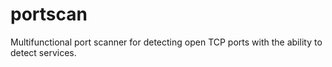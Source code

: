 # portscan
Multifunctional port scanner for detecting open TCP ports with the ability to detect services.

